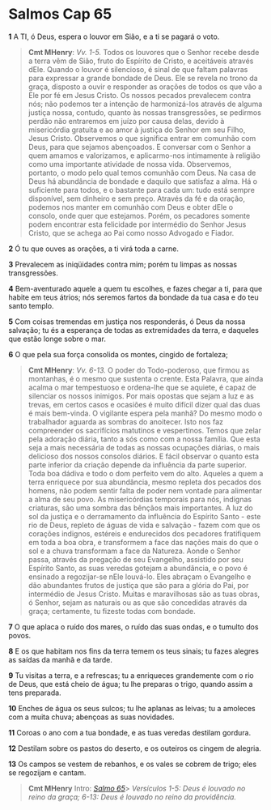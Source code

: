 # Salmos Cap 65

**1** 	A TI, ó Deus, espera o louvor em Sião, e a ti se pagará o voto.

> **Cmt MHenry**: *Vv. 1-5.* Todos os louvores que o Senhor recebe desde a terra vêm de Sião, fruto do Espírito de Cristo, e aceitáveis através dEle. Quando o louvor é silencioso, é sinal de que faltam palavras para expressar a grande bondade de Deus. Ele se revela no trono da graça, disposto a ouvir e responder as orações de todos os que vão a Ele por fé em Jesus Cristo. Os nossos pecados prevalecem contra nós; não podemos ter a intenção de harmonizá-los através de alguma justiça nossa, contudo, quanto às nossas transgressões, se pedirmos perdão não entraremos em juízo por causa delas, devido à misericórdia gratuita e ao amor à justiça do Senhor em seu Filho, Jesus Cristo. Observemos o que significa entrar em comunhão com Deus, para que sejamos abençoados. E conversar com o Senhor a quem amamos e valorizamos, e aplicarmo-nos intimamente à religião como uma importante atividade de nossa vida. Observemos, portanto, o modo pelo qual temos comunhão com Deus. Na casa de Deus há abundância de bondade e daquilo que satisfaz a alma. Há o suficiente para todos, e o bastante para cada um: tudo está sempre disponível, sem dinheiro e sem preço. Através da fé e da oração, podemos nos manter em comunhão com Deus e obter dEle o consolo, onde quer que estejamos. Porém, os pecadores somente podem encontrar esta felicidade por intermédio do Senhor Jesus Cristo, que se achega ao Pai como nosso Advogado e Fiador.

**2** 	Ó tu que ouves as orações, a ti virá toda a carne.

**3** 	Prevalecem as iniqüidades contra mim; porém tu limpas as nossas transgressões.

**4** 	Bem-aventurado aquele a quem tu escolhes, e fazes chegar a ti, para que habite em teus átrios; nós seremos fartos da bondade da tua casa e do teu santo templo.

**5** 	Com coisas tremendas em justiça nos responderás, ó Deus da nossa salvação; tu és a esperança de todas as extremidades da terra, e daqueles que estão longe sobre o mar.

**6** 	O que pela sua força consolida os montes, cingido de fortaleza;

> **Cmt MHenry**: *Vv. 6-13.* O poder do Todo-poderoso, que firmou as montanhas, é o mesmo que sustenta o crente. Esta Palavra, que ainda acalma o mar tempestuoso e ordena-lhe que se aquiete, é capaz de silenciar os nossos inimigos. Por mais opostas que sejam a luz e as trevas, em certos casos e ocasiões é muito difícil dizer qual das duas é mais bem-vinda. O vigilante espera pela manhã? Do mesmo modo o trabalhador aguarda as sombras do anoitecer. Isto nos faz compreender os sacrifícios matutinos e vespertinos. Temos que zelar pela adoração diária, tanto a sós como com a nossa família. Que esta seja a mais necessária de todas as nossas ocupações diárias, o mais delicioso dos nossos consolos diários. E fácil observar o quanto esta parte inferior da criação depende da influência da parte superior. Toda boa dádiva e todo o dom perfeito vem do alto. Aqueles a quem a terra enriquece por sua abundância, mesmo repleta dos pecados dos homens, não podem sentir falta de poder nem vontade para alimentar a alma de seu povo. As misericórdias temporais para nós, indignas criaturas, são uma sombra das bênçãos mais importantes. A luz do sol da justiça e o derramamento da influência do Espírito Santo - este rio de Deus, repleto de águas de vida e salvação - fazem com que os corações indignos, estéreis e endurecidos dos pecadores fratifiquem em toda a boa obra, e transformem a face das nações mais do que o sol e a chuva transformam a face da Natureza. Aonde o Senhor passa, através da pregação de seu Evangelho, assistido por seu Espírito Santo, as suas veredas gotejam a abundância, e o povo é ensinado a regozijar-se nEle louvá-lo. Eles abraçam o Evangelho e dão abundantes frutos de justiça que são para a glória do Pai, por intermédio de Jesus Cristo. Muitas e maravilhosas são as tuas obras, ó Senhor, sejam as naturais ou as que são concedidas através da graça; certamente, tu fizeste todas com bondade.

**7** 	O que aplaca o ruído dos mares, o ruído das suas ondas, e o tumulto dos povos.

**8** 	E os que habitam nos fins da terra temem os teus sinais; tu fazes alegres as saídas da manhã e da tarde.

**9** 	Tu visitas a terra, e a refrescas; tu a enriqueces grandemente com o rio de Deus, que está cheio de água; tu lhe preparas o trigo, quando assim a tens preparada.

**10** 	Enches de água os seus sulcos; tu lhe aplanas as leivas; tu a amoleces com a muita chuva; abençoas as suas novidades.

**11** 	Coroas o ano com a tua bondade, e as tuas veredas destilam gordura.

**12** 	Destilam sobre os pastos do deserto, e os outeiros os cingem de alegria.

**13** 	Os campos se vestem de rebanhos, e os vales se cobrem de trigo; eles se regozijam e cantam.


> **Cmt MHenry** Intro: *[Salmo 65](../19A-Sl/65.md#0)*> *Versículos 1-5: Deus é louvado no reino da graça; 6-13: Deus é louvado no reino da providência.*